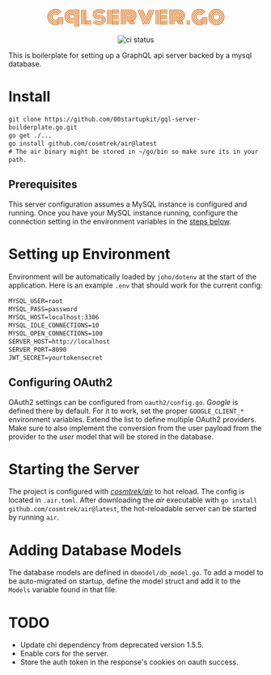 <p align="center">
  <img src="docs/logo-1.png" alt="quickapi logo" height="35" />
</p>
<p align="center">
  <img src="https://github.com/00startupkit/gql-server-boilderplate.go/actions/workflows/build.yml/badge.svg" alt="ci status" />
</p>

This is boilerplate for setting up a GraphQL api server backed by a
mysql database.

# Install
```
git clone https://github.com/00startupkit/gql-server-boilderplate.go.git
go get ./...
go install github.com/cosmtrek/air@latest
# The air binary might be stored in ~/go/bin so make sure its in your path.
```

## Prerequisites
This server configuration assumes a MySQL instance is configured and running. Once you have your MySQL instance running, configure the connection setting in the environment variables in the [steps below](https://github.com/00startupkit/gql-server-boilderplate.go?tab=readme-ov-file#setting-up-environment).

# Setting up Environment
Environment will be automatically loaded by `joho/dotenv` at the start of the
application. Here is an example `.env` that should work for the current config:

```.env
MYSQL_USER=root
MYSQL_PASS=password
MYSQL_HOST=localhost:3306
MYSQL_IDLE_CONNECTIONS=10
MYSQL_OPEN_CONNECTIONS=100
SERVER_HOST=http://localhost
SERVER_PORT=8090
JWT_SECRET=yourtokensecret
```

## Configuring OAuth2
OAuth2 settings can be configured from `oauth2/config.go`. *Google* is defined there by default. For it to work, set the proper `GOOGLE_CLIENT_*` environment variables. Extend the list to define multiple OAuth2 providers. Make sure to also implement the conversion from the user payload from the provider to the *user* model that will be stored in the database.

# Starting the Server
The project is configured with *[cosmtrek/air](https://github.com/cosmtrek/air)* to hot reload. The config is located in `.air.toml`. After downloading the  *air* executable with `go install github.com/cosmtrek/air@latest`, the hot-reloadable server can be started by running `air`.

# Adding Database Models
The database models are defined in `dbmodel/db_model.go`. To add a model to be auto-migrated on startup, define the model struct and add it to the `Models` variable found in that file.

# TODO
- Update chi dependency from deprecated version 1.5.5.
- Enable cors for the server.
- Store the auth token in the response's cookies on oauth success.
